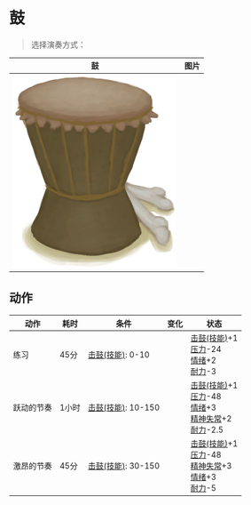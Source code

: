 # 鼓  
> 选择演奏方式：  
  
  鼓  |   图片   
 ----  |  ----:   
   |  ![](Sprite/Drum.png)   
  
## 动作  
动作  |  耗时  |  条件  |  变化  |  状态  
----  |  ----  |  ----  |  ----  |  ----  
练习<br>  |  45分  |  [击鼓(技能)](Skill_Percussion.md): 0-10  |    |  [击鼓(技能)](Skill_Percussion.md)+1<br>[压力](Stress.md)-24<br>[情绪](Morale.md)+2<br>[耐力](Stamina.md)-3  
跃动的节奏<br>  |  1小时  |  [击鼓(技能)](Skill_Percussion.md): 10-150  |    |  [击鼓(技能)](Skill_Percussion.md)+1<br>[压力](Stress.md)-48<br>[情绪](Morale.md)+3<br>[精神失常](MindState.md)+2<br>[耐力](Stamina.md)-2.5  
激昂的节奏<br>  |  45分  |  [击鼓(技能)](Skill_Percussion.md): 30-150  |    |  [击鼓(技能)](Skill_Percussion.md)+1<br>[压力](Stress.md)-48<br>[精神失常](MindState.md)+3<br>[情绪](Morale.md)+3<br>[耐力](Stamina.md)-5  
